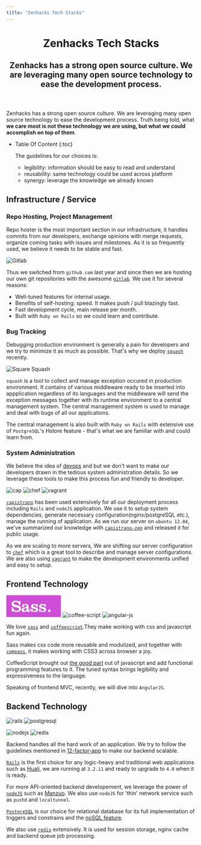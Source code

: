 ```yaml
---
title: "Zenhacks Tech Stacks"
---
```


<header class="page-header">
  <h1 class="page-title">Zenhacks Tech Stacks</h1>
  <h2 class="page-description">
    Zenhacks has a strong open source culture. We are leveraging many open source technology to ease the development process.
  </h2>
</header><!-- end .page-header -->
  
  Zenhacks has a strong open source culture. We are leveraging many open source technology to ease the development process. Truth being told, what **we care most is not these technology we are using, but what we could accomplish on top of them**.

* Table Of Content
{:toc}

  The guidelines for our choices is:

  - legibility: information should be easy to read and understand
  - reusability: same technology could be used across platform
  - synergy: leverage the knowledge we already known

## Infrastructure / Service

### Repo Hosting, Project Management

Repo hoster is the most important section in our infrastructure, it handles commits from our developers, exchange opinions with merge requests, organize coming tasks with issues and milestones. As it is so frequently used, we believe it needs to be stable and fast.

![Gitlab](/img/logo-gitlab.png)

Thus we switched from `github.com` last year and since then we are hosting our own git repositories with the awesome [`gitlab`](http://gitlabhq.com). We use it for several reasons:

  - Well-tuned features for internal usage.
  - Benefits of self-hosting: speed. It makes push / pull blazingly fast.
  - Fast development cycle, main release per month.
  - Built with `Ruby on Rails` so we could learn and contribute.

### Bug Tracking
Debugging production environment is generally a pain for developers and we try to minimize it as much as possible. That's why we deploy [`squash`](http://squash.io) recently.

![Square Squash](/img/logo-square.png)

`squash` is a tool to collect and manage exception occured in production environment. It contains of various middleware ready to be inserted into appplication regardless of its languages and the middleware will send the exception messages together with its runtime environment to a central management system. The central management system is used to manage and deal with bugs of all our applications. 

The central management is also built with `Ruby on Rails` with extensive use of `PostgreSQL`'s Hstore feature - that's what we are familiar with and could learn from.

### System Administration
We believe the idea of [devops](http://en.wikipedia.org/wiki/Devops) and but we don't want to make our developers drawn in the tedious system administration details. So we leverage these tools to make this process fun and friendly to developer.

![cap](/img/logo-cap.jpg) ![chef](/img/logo-chef.png) ![vagrant](/img/logo-vagrant.png)

[`capistrano`](http://capistranorb.com) has been used extensively for all our deployment process including `Rails` and `nodeJS` application. We use it to setup system dependencies, generate necessary configuration(nginx/postgreSQL etc.), manage the running of application. As we run our server on `ubuntu 12.04`, we've summarized our knowledge with [`capistrano-zen`](https://github.com/zenhacks/capistrano-zen) and released it for public usage.

As we are scaling to more servers, We are shifting our server configuration to [`chef`](www.opscode.com/chef/) which is a great tool to describe and manage server configurations. We are also using [`vagrant`](http://www.vagrantup.com/) to make the development environments unified and easy to setup.

## Frontend Technology
![sass](img/logo-sass.png) 
![coffee-script](/img/logo-coffee.png)
![angular-js](/img/logo-an.png)

We love [`sass`](http://sass-lang.com/) and [`coffeescript`](http://coffeescript.com/).They make working with css and javascript fun again. 

Sass makes css code more reusable and modulized, and together with [`compass`](http://compass-style.org/), it makes working with CSS3 across browser a joy.

CoffeeScript brought out [the good part](http://www.amazon.com/JavaScript-Good-Parts-Douglas-Crockford/dp/0596517742) out of javascript and add functional programming features to it. The tuned syntax brings legibility and expressiveness to the language.

Speaking of frontend MVC, recently, we will dive into `AngularJS`.

## Backend Technology
![rails](/img/logo-rails.png) 
![postgresql](/img/logo-pg.png) 

![nodejs](/img/logo-node.png) 
![redis](/img/logo-redis.png) 

Backend handles all the hard work of an application. We try to follow the guidelines mentioned in [12-factor-app](http://12factor.net/) to make our backend scalable.

[`Rails`](http://rubyonrails.org/) is the first choice for any logic-heavy and traditional web applications such as [Huali](http://hua.li), we are running at `3.2.11` and ready to upgrade to `4.0` when it is ready. 

For more API-oriented backend developement, we leverage the power of [`nodeJS`](http://nodejs.org/) such as [Manzuo](http://manzuoapp.com). We also use `nodeJS` for 'thin' network service such as `pushd` and `localtunnel`. 
  
[`PostgreSQL`](http://postgresql.org/) is our choice for relational database for its full implementation of triggers and constrains and the [noSQL feature](http://www.postgresql.org/docs/current/static/hstore.html).

We also use [`redis`](http://redis.io/) extensively. It is used for session storage, nginx cache and backend queue job processing.
